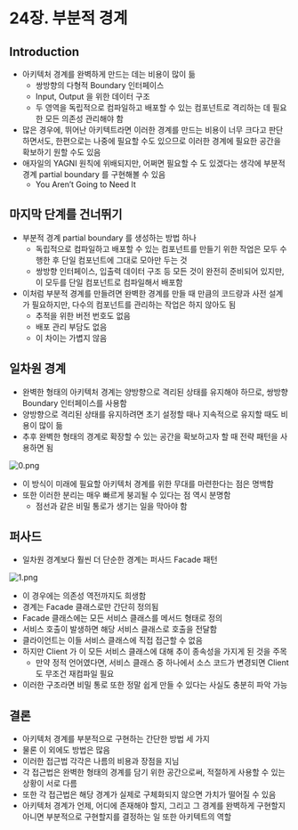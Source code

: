 # 24장. 부분적 경계

## Introduction

- 아키텍처 경계를 완벽하게 만드는 데는 비용이 많이 듦
  - 쌍방향의 다형적 Boundary 인터페이스
  - Input, Output 을 위한 데이터 구조
  - 두 영역을 독립적으로 컴파일하고 배포할 수 있는 컴포넌트로 격리하는 데 필요한 모든 의존성 관리해야 함
- 많은 경우에, 뛰어난 아키텍트라면 이러한 경계를 만드는 비용이 너무 크다고 판단하면서도, 한편으로는 나중에 필요할 수도 있으므로 이러한 경계에 필요한 공간을 확보하기 원할 수도 있음
- 애자일의 YAGNI 원칙에 위배되지만, 어쩌면 필요할 수 도 있겠다는 생각에 부분적 경계 partial boundary 를 구현해볼 수 있음
  - You Aren’t Going to Need It

## 마지막 단계를 건너뛰기

- 부분적 경계 partial boundary 를 생성하는 방법 하나
  - 독립적으로 컴파일하고 배포할 수 있는 컴포넌트를 만들기 위한 작업은 모두 수행한 후 단일 컴포넌트에 그대로 모아만 두는 것
  - 쌍방향 인터페이스, 입출력 데이터 구조 등 모든 것이 완전히 준비되어 있지만, 이 모두를 단일 컴포넌트로 컴파일해서 배포함
- 이처럼 부분적 경계를 만들려면 완벽한 경계를 만들 때 만큼의 코드량과 사전 설계가 필요하지만, 다수의 컴포넌트를 관리하는 작업은 하지 않아도 됨
  - 추적을 위한 버전 번호도 없음
  - 배포 관리 부담도 없음
  - 이 차이는 가볍지 않음

## 일차원 경계

- 완벽한 형태의 아키텍처 경계는 양방향으로 격리된 상태를 유지해야 하므로, 쌍방향 Boundary 인터페이스를 사용함
- 양방향으로 격리된 상태를 유지하려면 초기 설정할 때나 지속적으로 유지할 때도 비용이 많이 듦
- 추후 완벽한 형태의 경계로 확장할 수 있는 공간을 확보하고자 할 때 전략 패턴을 사용하면 됨

![0.png](/clean-architecture/img/chapter24/0.png)

- 이 방식이 미래에 필요할 아키텍처 경계를 위한 무대를 마련한다는 점은 명백함
- 또한 이러한 분리는 매우 빠르게 붕괴될 수 있다는 점 역시 분명함
  - 점선과 같은 비밀 통로가 생기는 일을 막아야 함

## 퍼사드

- 일차원 경계보다 훨씬 더 단순한 경계는 퍼사드 Facade 패턴

![1.png](/clean-architecture/img/chapter24/1.png)

- 이 경우에는 의존성 역전까지도 희생함
- 경계는 Facade 클래스로만 간단히 정의됨
- Facade 클래스에는 모든 서비스 클래스를 메서드 형태로 정의
- 서비스 호출이 발생하면 해당 서비스 클래스로 호출을 전달함
- 클라이언트는 이들 서비스 클래스에 직접 접근할 수 없음
- 하지만 Client 가 이 모든 서비스 클래스에 대해 추이 종속성을 가지게 된 것을 주목
  - 만약 정적 언어였다면, 서비스 클래스 중 하나에서 소스 코드가 변경되면 Client 도 무조건 재컴파일 필요
- 이러한 구조라면 비밀 통로 또한 정말 쉽게 만들 수 있다는 사실도 충분히 파악 가능

## 결론

- 아키텍처 경계를 부분적으로 구현하는 간단한 방법 세 가지
- 물론 이 외에도 방법은 많음
- 이러한 접근법 각각은 나름의 비용과 장점을 지님
- 각 접근법은 완벽한 형태의 경계를 담기 위한 공간으로써, 적절하게 사용할 수 있는 상황이 서로 다름
- 또한 각 접근법은 해당 경계가 실제로 구체화되지 않으면 가치가 떨어질 수 있음
- 아키텍처 경계가 언제, 어디에 존재해야 할지, 그리고 그 경계를 완벽하게 구현할지 아니면 부분적으로 구현할지를 결정하는 일 또한 아키텍트의 역할
